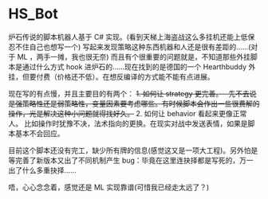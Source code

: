 # HS_Bot

炉石传说的脚本机器人基于 C# 实现。(看到天梯上海盗战这么多挂机还能上低保忍不住自己也想写一个)
写起来发现策略这种东西机器和人还是很有差距的……(对于 ML ，两手一摊，我也很无奈)
而且有个很重要的问题就是，不知道那些外挂脚本是通过什么方式 hook 进炉石的……现在找到的是德国的一个 Hearthbuddy 外挂，但要付费（价格还不低）。在想反编译的方式能不能有点进展。

现在写的有点慢，并且主要目的有两个：
~~1. 如何让 strategy 更完善。
   先不去说是强策略性还是弱策略性，变量因素要考虑哪些。有时候脚本会作出一些很费解的操作，光是解决这种小问题就得找好久。~~
2. 如何让 behavior 看起来更像正常人。
   比如操作时犹豫不决，法术指向的更换。在现实对战中发送表情，如果是脚本基本不会回应。

目前这个脚本还没有完工，缺少所有牌的信息(感觉这又是一项大工程)。另外怕是等完善了新版本又出了不同机制产生 bug：毕竟在这里连抉择都是写死的，万一出了什么多重抉择……

唔，心心念念着，感觉还是 ML 实现靠谱(可惜我已经走太远了？)
